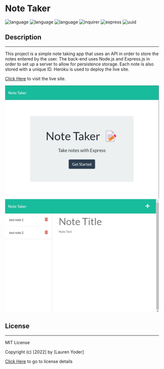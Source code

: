 # Note Taker
  
  ![language](https://img.shields.io/badge/language-HTML-yellow)
  ![language](https://img.shields.io/badge/language-CSS-yellow)
  ![language](https://img.shields.io/badge/language-JavaScript-yellow)
  ![inquirer](https://img.shields.io/badge/inquirer-^8.2.0-blue)
  ![express](https://img.shields.io/badge/express-^4.17.3-blue)
  ![uuid](https://img.shields.io/badge/uuid-^8.3.2-blue)
 

  ## Description

  ----------------------

  This project is a simple note taking app that uses an API in order to store the notes entered by the user. The back-end uses Node.js and Express.js in order to set up a server to allow for persistence storage. Each note is also stored with a unique ID. Heroku is used to deploy the live site. 

  [Click Here](https://mighty-reef-15447.herokuapp.com/) to visit the live site.


  
  <p>
  <img src='./READMEimages/screenshot1.jpg' alt='Note Taker Screenshot' />
  <img src='./READMEimages/screenshot2.jpg' alt='Note Taker Screenshot' />
  </p>

   
 ## License

  -----------------------

  MIT License 

  Copyright (c) [2022] by [Lauren Yoder]

  [Click Here](https://choosealicense.com/licenses/mit/) to go to license details